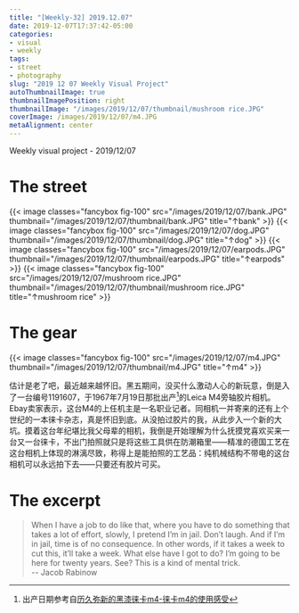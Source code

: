 ```yaml
---
title: "[Weekly-32] 2019.12.07"
date: 2019-12-07T17:37:42-05:00
categories:
- visual
- weekly
tags:
- street
- photography
slug: "2019 12 07 Weekly Visual Project"
autoThumbnailImage: true
thumbnailImagePosition: right
thumbnailImage: "/images/2019/12/07/thumbnail/mushroom rice.JPG"
coverImage: /images/2019/12/07/m4.JPG
metaAlignment: center
---
```


Weekly visual project - 2019/12/07
<!--more-->
<!--toc-->

# The street
{{< image classes="fancybox fig-100" src="/images/2019/12/07/bank.JPG" thumbnail="/images/2019/12/07/thumbnail/bank.JPG" title="↑bank" >}}
{{< image classes="fancybox fig-100" src="/images/2019/12/07/dog.JPG" thumbnail="/images/2019/12/07/thumbnail/dog.JPG" title="↑dog" >}}
{{< image classes="fancybox fig-100" src="/images/2019/12/07/earpods.JPG" thumbnail="/images/2019/12/07/thumbnail/earpods.JPG" title="↑earpods" >}}
{{< image classes="fancybox fig-100" src="/images/2019/12/07/mushroom rice.JPG" thumbnail="/images/2019/12/07/thumbnail/mushroom rice.JPG" title="↑mushroom rice" >}}

# The gear

{{< image classes="fancybox fig-100" src="/images/2019/12/07/m4.JPG" thumbnail="/images/2019/12/07/thumbnail/m4.JPG" title="↑m4" >}}

估计是老了吧，最近越来越怀旧。黑五期间，没买什么激动人心的新玩意，倒是入了一台编号1191607，于1967年7月19日那批出产[^1]的Leica M4旁轴胶片相机。Ebay卖家表示，这台M4的上任机主是一名职业记者。同相机一并寄来的还有上个世纪的一本徕卡杂志，真是怀旧到底。从没拍过胶片的我，从此步入一个新的大坑。摸着这台年纪堪比我父母辈的相机，我倒是开始理解为什么抚摸党喜欢买来一台又一台徕卡，不出门拍照就只是将这些工具供在防潮箱里——精准的德国工艺在这台相机上体现的淋漓尽致，称得上是能拍照的工艺品：纯机械结构不带电的这台相机可以永远拍下去——只要还有胶片可买。

# The excerpt
>When I have a job to do like that, where you have to do something that takes a lot of effort, slowly, I pretend I’m in jail. Don’t laugh. And if I’m in jail, time is of no consequence. In other words, if it takes a week to cut this, it’ll take a week. What else have I got to do? I’m going to be here for twenty years. See? This is a kind of mental trick.   
-- Jacob Rabinow 

[^1]: 出产日期参考自[历久弥新的黑漆徕卡m4-徕卡m4的使用感受](历久弥新的黑漆徕卡m4-徕卡m4的使用感受)